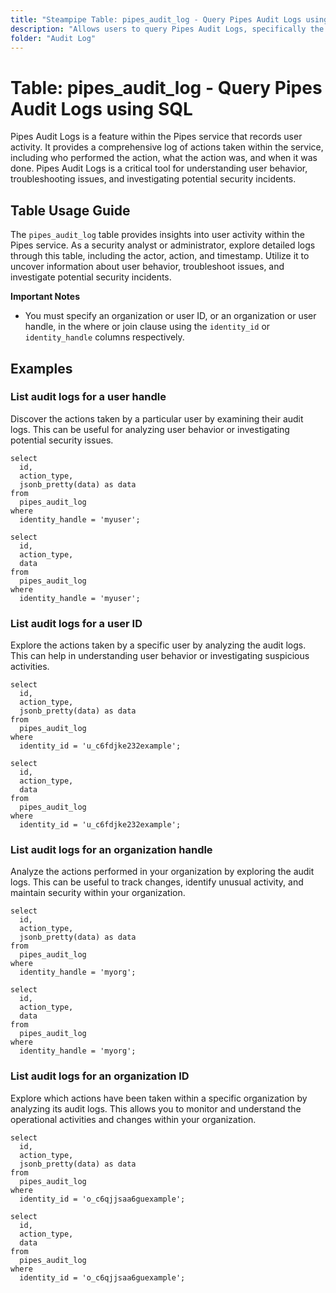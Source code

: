```yaml
---
title: "Steampipe Table: pipes_audit_log - Query Pipes Audit Logs using SQL"
description: "Allows users to query Pipes Audit Logs, specifically the logs that capture the activity within the Pipes service, providing insights into user interactions and potential security incidents."
folder: "Audit Log"
---
```


# Table: pipes_audit_log - Query Pipes Audit Logs using SQL

Pipes Audit Logs is a feature within the Pipes service that records user activity. It provides a comprehensive log of actions taken within the service, including who performed the action, what the action was, and when it was done. Pipes Audit Logs is a critical tool for understanding user behavior, troubleshooting issues, and investigating potential security incidents.

## Table Usage Guide

The `pipes_audit_log` table provides insights into user activity within the Pipes service. As a security analyst or administrator, explore detailed logs through this table, including the actor, action, and timestamp. Utilize it to uncover information about user behavior, troubleshoot issues, and investigate potential security incidents.

**Important Notes**

- You must specify an organization or user ID, or an organization or user handle, in the where or join clause using the `identity_id` or `identity_handle` columns respectively.

## Examples

### List audit logs for a user handle
Discover the actions taken by a particular user by examining their audit logs. This can be useful for analyzing user behavior or investigating potential security issues.

```sql+postgres
select
  id,
  action_type,
  jsonb_pretty(data) as data
from
  pipes_audit_log
where
  identity_handle = 'myuser';
```

```sql+sqlite
select
  id,
  action_type,
  data
from
  pipes_audit_log
where
  identity_handle = 'myuser';
```

### List audit logs for a user ID
Explore the actions taken by a specific user by analyzing the audit logs. This can help in understanding user behavior or investigating suspicious activities.

```sql+postgres
select
  id,
  action_type,
  jsonb_pretty(data) as data
from
  pipes_audit_log
where
  identity_id = 'u_c6fdjke232example';
```

```sql+sqlite
select
  id,
  action_type,
  data
from
  pipes_audit_log
where
  identity_id = 'u_c6fdjke232example';
```

### List audit logs for an organization handle
Analyze the actions performed in your organization by exploring the audit logs. This can be useful to track changes, identify unusual activity, and maintain security within your organization.

```sql+postgres
select
  id,
  action_type,
  jsonb_pretty(data) as data
from
  pipes_audit_log
where
  identity_handle = 'myorg';
```

```sql+sqlite
select
  id,
  action_type,
  data
from
  pipes_audit_log
where
  identity_handle = 'myorg';
```

### List audit logs for an organization ID
Explore which actions have been taken within a specific organization by analyzing its audit logs. This allows you to monitor and understand the operational activities and changes within your organization.

```sql+postgres
select
  id,
  action_type,
  jsonb_pretty(data) as data
from
  pipes_audit_log
where
  identity_id = 'o_c6qjjsaa6guexample';
```

```sql+sqlite
select
  id,
  action_type,
  data
from
  pipes_audit_log
where
  identity_id = 'o_c6qjjsaa6guexample';
```